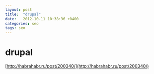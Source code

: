 ```yaml
---
layout: post
title:  "drupal"
date:   2012-10-11 10:38:36 +0400
categories: seo
tags: seo
---
```


# drupal
[http://habrahabr.ru/post/200340/](http://habrahabr.ru/post/200340/)